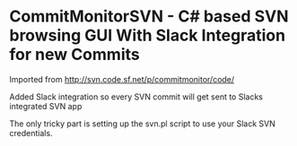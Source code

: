 # CommitMonitorSVN - C# based SVN browsing GUI With Slack Integration for new Commits
Imported from http://svn.code.sf.net/p/commitmonitor/code/

Added Slack integration so every SVN commit will get sent to Slacks integrated SVN app

The only tricky part is setting up the svn.pl script to use your Slack SVN credentials.
